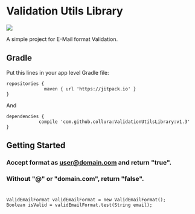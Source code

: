 
# Validation Utils Library

[![](https://jitpack.io/v/collura/ValidEmailFormat.svg)](https://jitpack.io/#collura/ValidEmailFormat) 

A simple project for E-Mail format Validation.

## Gradle

Put this lines in your app level Gradle file:

```
repositories {   
              maven { url 'https://jitpack.io' }
}
```

And

```
dependencies {
	        compile 'com.github.collura:ValidationUtilsLibrary:v1.3'
}
```

## Getting Started

### Accept format as user@domain.com and return "true".
### Without "@" or "domain.com", return "false".
#
#
```
ValidEmailFormat validEmailFormat = new ValidEmailFormat();
Boolean isValid = validEmailFormat.test(String email);
	
```



